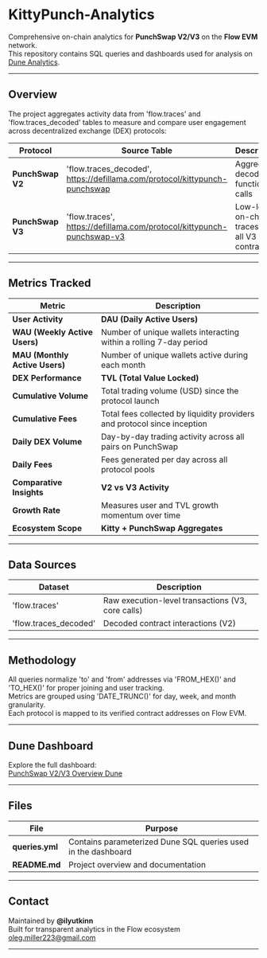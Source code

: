 # KittyPunch-Analytics

Comprehensive on-chain analytics for **PunchSwap V2/V3** on the **Flow EVM** network.  
This repository contains SQL queries and dashboards used for analysis on [Dune Analytics](https://dune.com/databomb/kittypunch-flow-evm).

---

## Overview

The project aggregates activity data from 'flow.traces' and 'flow.traces_decoded' tables to measure and compare user engagement across decentralized exchange (DEX) protocols:

| Protocol | Source Table | Description |
|-----------|---------------|-------------|
| **PunchSwap V2** | 'flow.traces_decoded', https://defillama.com/protocol/kittypunch-punchswap| Aggregated decoded function calls |
| **PunchSwap V3** | 'flow.traces', https://defillama.com/protocol/kittypunch-punchswap-v3 | Low-level on-chain traces for all V3 core contracts |

---

## Metrics Tracked

| Metric | Description |
|--------|-------------|
| **User Activity** | **DAU (Daily Active Users)** | Number of unique wallets interacting with PunchSwap V2/V3 each day |
| **WAU (Weekly Active Users)** | Number of unique wallets interacting within a rolling 7-day period |
| **MAU (Monthly Active Users)** | Number of unique wallets active during each month |
| **DEX Performance** | **TVL (Total Value Locked)** | The total USD value of all assets locked across PunchSwap liquidity pools |
| **Cumulative Volume** | Total trading volume (USD) since the protocol launch |
| **Cumulative Fees** | Total fees collected by liquidity providers and protocol since inception |
| **Daily DEX Volume** | Day-by-day trading activity across all pairs on PunchSwap |
| **Daily Fees** | Fees generated per day across all protocol pools |
| **Comparative Insights** | **V2 vs V3 Activity** | Evaluates user adoption and liquidity migration between versions |
| **Growth Rate** | Measures user and TVL growth momentum over time |
| **Ecosystem Scope** | **Kitty + PunchSwap Aggregates** | Combined view of total ecosystem TVL, fees, and user base |

---

## Data Sources

| Dataset | Description |
|----------|-------------|
| 'flow.traces' | Raw execution-level transactions (V3, core calls) |
| 'flow.traces_decoded' | Decoded contract interactions (V2) |

---

## Methodology

All queries normalize 'to' and 'from' addresses via 'FROM_HEX()' and 'TO_HEX()' for proper joining and user tracking.  
Metrics are grouped using 'DATE_TRUNC()' for day, week, and month granularity.  
Each protocol is mapped to its verified contract addresses on Flow EVM.

---

## Dune Dashboard

Explore the full dashboard:  
[PunchSwap V2/V3 Overview Dune](https://dune.com/databomb/kittypunch-flow-evm)

---

## Files

| File | Purpose |
|------|----------|
| **queries.yml** | Contains parameterized Dune SQL queries used in the dashboard |
| **README.md** | Project overview and documentation |

---

## Contact

Maintained by **@ilyutkinn**  
Built for transparent analytics in the Flow ecosystem
oleg.miller223@gmail.com

---
